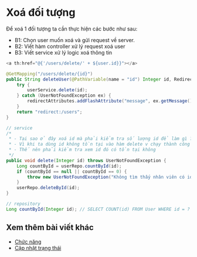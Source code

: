 # Xoá đối tượng

Để xoá 1 đối tượng ta cần thực hiện các bước như sau:

- B1: Chọn user muốn xoá và gửi request về server.
- B2: Viết hàm controller xử lý request xoá user
- B3: Viết service xử lý logic xoá thông tin

```java
<a th:href="@{'/users/delete/' + ${user.id}}"></a>

@GetMapping("/users/delete/{id}")
public String deleteUser(@PathVariable(name = "id") Integer id, RedirectAttributes redirectAttributes) {
    try {
        userService.delete(id);
    } catch (UserNotFoundException ex) {
        redirectAttributes.addFlashAttribute("message", ex.getMessage());
    }
    return "redirect:/users";
}

// service
/*
 * - Tại sao ở đây xoá id mà phải kiểm tra số lượng id để làm gì ?
 * - Vì khi ta dùng id không tồn tại vào hàm delete v chạy thành công
 * - Thế nên phải kiểm tra xem id đó có tồn tại không
 */
public void delete(Integer id) throws UserNotFoundException {
    Long countById = userRepo.countById(id);
    if (countById == null || countById == 0) {
        throw new UserNotFoundException("Không tìm thấy nhân viên có id là " + id);
    }
    userRepo.deleteById(id);
}

// repository
Long countById(Integer id); // SELECT COUNT(id) FROM User WHERE id = ?
```

## Xem thêm bài viết khác

- [Chức năng](Day011.md)
- [Cập nhật trạng thái](Day018.md)